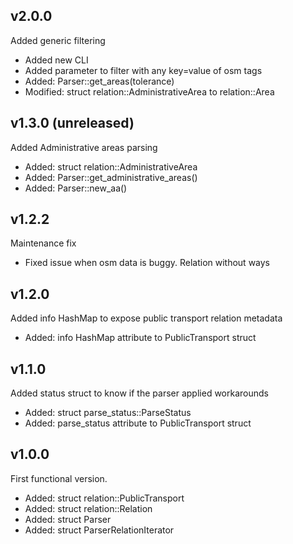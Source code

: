## v2.0.0

Added generic filtering

 - Added new CLI
 - Added parameter to filter with any key=value of osm tags
 - Added: Parser::get_areas(tolerance)
 - Modified: struct relation::AdministrativeArea to relation::Area

## v1.3.0 (unreleased)

Added Administrative areas parsing

 - Added: struct relation::AdministrativeArea
 - Added: Parser::get_administrative_areas()
 - Added: Parser::new_aa()

## v1.2.2

Maintenance fix

 - Fixed issue when osm data is buggy. Relation without ways

## v1.2.0

Added info HashMap to expose public transport relation metadata

 - Added: info HashMap attribute to PublicTransport struct

## v1.1.0

Added status struct to know if the parser applied workarounds

 - Added: struct parse_status::ParseStatus
 - Added: parse_status attribute to PublicTransport struct

## v1.0.0

First functional version.

 - Added: struct relation::PublicTransport
 - Added: struct relation::Relation
 - Added: struct Parser
 - Added: struct ParserRelationIterator
